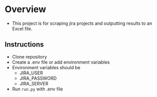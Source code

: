 # Overview
* This project is for scraping jira projects and outputting results
to an Excel file.

## Instructions
* Clone repository
* Create a .env file or add environment variables
* Environment variables should be
  * JIRA_USER
  * JIRA_PASSWORD
  * JIRA_SERVER
* Run ```run.py``` with .env file

